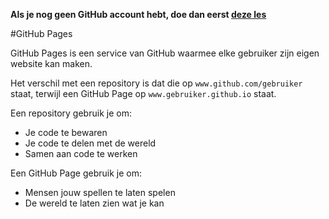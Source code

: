 **Als je nog geen GitHub account hebt, doe dan eerst [deze les](GitHub.md)**

#GitHub Pages

GitHub Pages is een service van GitHub waarmee elke gebruiker zijn eigen website kan maken.

Het verschil met een repository is dat die op `www.github.com/gebruiker` staat, terwijl een GitHub Page op `www.gebruiker.github.io` staat.

Een repository gebruik je om:
* Je code te bewaren
* Je code te delen met de wereld
* Samen aan code te werken

Een GitHub Page gebruik je om:
* Mensen jouw spellen te laten spelen
* De wereld te laten zien wat je kan

